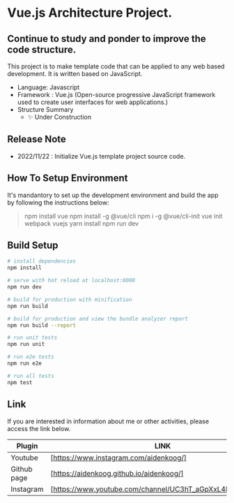 # Vue.js Architecture Project.
## Continue to study and ponder to improve the code structure.


This project is to make template code that can be applied to any web based development.
It is written based on JavaScript.

- Language: Javascript
- Framework : Vue.js (Open-source progressive JavaScript framework used to create user interfaces for web applications.)
- Structure Summary
    - ✨ Under Construction

## Release Note

- 2022/11/22 : Initialize Vue.js template project source code. 


## How To Setup Environment

It's mandantory to set up the development environment and build the app by following the instructions below:

> npm install vue
> npm install -g @vue/cli
> npm i -g @vue/cli-init
> vue init webpack vuejs
> yarn install
> npm run dev

## Build Setup

``` bash
# install dependencies
npm install

# serve with hot reload at localhost:8080
npm run dev

# build for production with minification
npm run build

# build for production and view the bundle analyzer report
npm run build --report

# run unit tests
npm run unit

# run e2e tests
npm run e2e

# run all tests
npm test
```

## Link

If you are interested in information about me or other activities, please access the link below.

| Plugin | LINK |
| ------ | ------ |
| Youtube | [https://www.instagram.com/aidenkoog/] |
| Github page | [https://aidenkoog.github.io/aidenkoog/] |
| Instagram | [https://www.youtube.com/channel/UC3hT_aGpXxL4Dygz4_tNVQA] |

